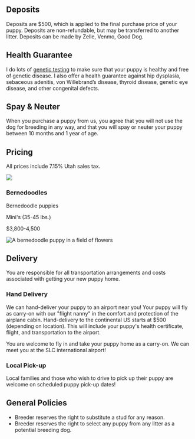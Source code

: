 ## Deposits

Deposits are $500, which is applied to the final purchase price of your puppy. Deposits are non-refundable, but may be transferred to another litter. Deposits can be made by Zelle, Venmo, Good Dog.

## Health Guarantee

I do lots of [genetic testing](/meet-the-dogs/genetic-testing) to make sure that your puppy is healthy and free of genetic disease. I also offer a health guarantee against hip dysplasia, sebaceous  adenitis, von Willebrand’s disease, thyroid disease, genetic eye disease, and other congenital defects.

## Spay & Neuter

When you purchase a puppy from us, you agree that you will not use the dog for breeding in any way, and that you will spay or neuter your puppy between 10 months and 1 year of age.

## Pricing

All prices include 7.15% Utah sales tax.

![](/img/puppies-blanket-1.jpg)

### Bernedoodles

Bernedoodle puppies 

Mini's (35-45 lbs.)

$3,800-4,500

![A bernedoodle puppy in a field of flowers](/img/puppy-in-hand-1.jpg)

## Delivery

You are responsible for all transportation arrangements and costs associated with getting your new puppy home.

### Hand Delivery

We can hand-deliver your puppy to an airport near you! Your puppy will fly as carry-on with our "flight nanny" in the comfort and protection of the airplane cabin. Hand-delivery to the continental US starts at $500 (depending on location). This will include your puppy's health certificate, flight, and transportation to the airport. 

You are welcome to fly in and take your puppy home as a carry-on. We can meet you at the SLC international airport!

### Local Pick-up

Local families and those who wish to drive to pick up their puppy are welcome on scheduled puppy pick-up dates!

## General Policies

* Breeder reserves the right to substitute a stud for any reason.
* Breeder reserves the right to select any puppy from any litter as a potential breeding dog.